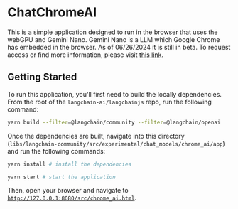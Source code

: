# ChatChromeAI

This is a simple application designed to run in the browser that uses the webGPU and Gemini Nano.
Gemini Nano is a LLM which Google Chrome has embedded in the browser. As of 06/26/2024 it is still in beta.
To request access or find more information, please visit [this link](https://developer.chrome.com/docs/ai/built-in).

## Getting Started

To run this application, you'll first need to build the locally dependencies. From the root of the `langchain-ai/langchainjs` repo, run the following command:

```bash
yarn build --filter=@langchain/community --filter=@langchain/openai
```

Once the dependencies are built, navigate into this directory (`libs/langchain-community/src/experimental/chat_models/chrome_ai/app`) and run the following commands:

```bash
yarn install # install the dependencies

yarn start # start the application
```

Then, open your browser and navigate to [`http://127.0.0.1:8080/src/chrome_ai.html`](http://127.0.0.1:8080/src/chrome_ai.html).
